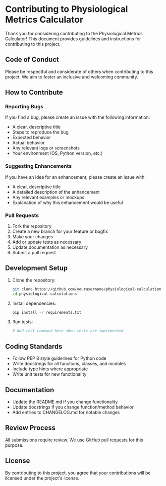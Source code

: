 # Contributing to Physiological Metrics Calculator

Thank you for considering contributing to the Physiological Metrics Calculator! This document provides guidelines and instructions for contributing to this project.

## Code of Conduct

Please be respectful and considerate of others when contributing to this project. We aim to foster an inclusive and welcoming community.

## How to Contribute

### Reporting Bugs

If you find a bug, please create an issue with the following information:
- A clear, descriptive title
- Steps to reproduce the bug
- Expected behavior
- Actual behavior
- Any relevant logs or screenshots
- Your environment (OS, Python version, etc.)

### Suggesting Enhancements

If you have an idea for an enhancement, please create an issue with:
- A clear, descriptive title
- A detailed description of the enhancement
- Any relevant examples or mockups
- Explanation of why this enhancement would be useful

### Pull Requests

1. Fork the repository
2. Create a new branch for your feature or bugfix
3. Make your changes
4. Add or update tests as necessary
5. Update documentation as necessary
6. Submit a pull request

## Development Setup

1. Clone the repository:
   ```bash
   git clone https://github.com/yourusername/physiological-calculations.git
   cd physiological-calculations
   ```

2. Install dependencies:
   ```bash
   pip install -r requirements.txt
   ```

3. Run tests:
   ```bash
   # Add test command here when tests are implemented
   ```

## Coding Standards

- Follow PEP 8 style guidelines for Python code
- Write docstrings for all functions, classes, and modules
- Include type hints where appropriate
- Write unit tests for new functionality

## Documentation

- Update the README.md if you change functionality
- Update docstrings if you change function/method behavior
- Add entries to CHANGELOG.md for notable changes

## Review Process

All submissions require review. We use GitHub pull requests for this purpose.

## License

By contributing to this project, you agree that your contributions will be licensed under the project's license. 